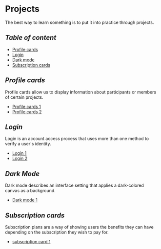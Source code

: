 # Projects

The best way to learn something is to put it into practice through projects.

## _Table of content_

- [Profile cards](#profile-cards)
- [Login](#login)
- [Dark mode](#dark-mode)
- [Subscription cards](#subscription-cards)

## _Profile cards_

Profile cards allow us to display information about participants or members of certain projects.

- [Profile cards 1](/projects/profile-cards/profile-card-1/)
- [Profile cards 2](/projects/profile-cards/profile-card-2/)

## _Login_

Login is an account access process that uses more than one method to verify a user's identity.

- [Login 1](/projects/login/login-1/)
- [Login 2](/projects/login/login-2/)

## _Dark Mode_

Dark mode describes an interface setting that applies a dark-colored canvas as a background.

- [Dark mode 1](/projects/dark-mode/dark-mode-1/)

## _Subscription cards_

Subscription plans are a way of showing users the benefits they can have depending on the subscription they wish to pay for.

- [subscription card 1](/projects/subscription-cards/subscription-card-1/)
